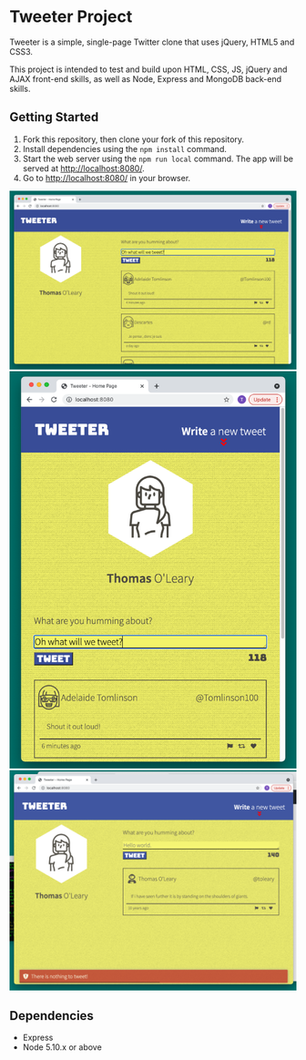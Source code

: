 # Tweeter Project

Tweeter is a simple, single-page Twitter clone that uses jQuery, HTML5 and CSS3.

This project is intended to test and build upon HTML, CSS, JS, jQuery and AJAX front-end skills, as well as Node, Express and MongoDB back-end skills.

## Getting Started

1. Fork this repository, then clone your fork of this repository.
2. Install dependencies using the `npm install` command.
3. Start the web server using the `npm run local` command. The app will be served at <http://localhost:8080/>.
4. Go to <http://localhost:8080/> in your browser.

!["Desktop Layout"](https://github.com/toleary519/tweeter/blob/master/docs/Desktop-Layout.png)
!["Tablet Layout"](https://github.com/toleary519/tweeter/blob/master/docs/Tablet-Layout.png)
!["Error Message for Empty Tweet"](https://github.com/toleary519/tweeter/blob/master/docs/Error-Message.png)


## Dependencies

- Express
- Node 5.10.x or above
